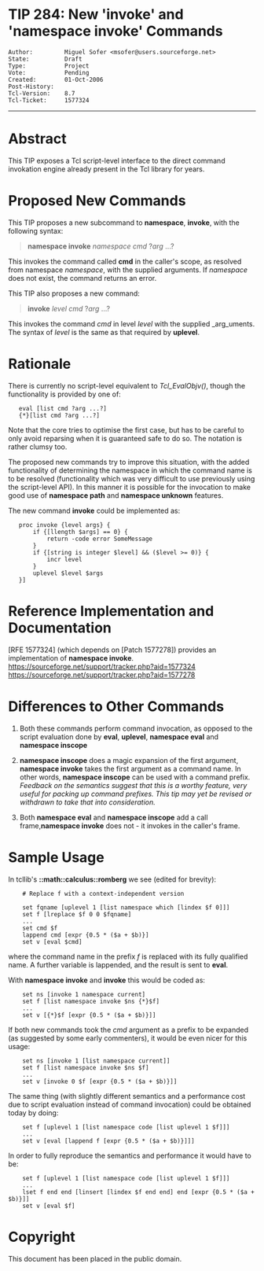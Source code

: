 # TIP 284: New 'invoke' and 'namespace invoke' Commands
	Author:         Miguel Sofer <msofer@users.sourceforge.net>
	State:          Draft
	Type:           Project
	Vote:           Pending
	Created:        01-Oct-2006
	Post-History:   
	Tcl-Version:    8.7
	Tcl-Ticket:     1577324
-----

# Abstract

This TIP exposes a Tcl script-level interface to the direct command invokation
engine already present in the Tcl library for years.

# Proposed New Commands

This TIP proposes a new subcommand to **namespace**, **invoke**, with the
following syntax:

 > **namespace invoke** _namespace_ _cmd_ ?_arg_ ...?

This invokes the command called **cmd** in the caller's scope, as resolved
from namespace _namespace_, with the supplied arguments. If _namespace_
does not exist, the command returns an error.

This TIP also proposes a new command:

 > **invoke** _level_ _cmd_ ?_arg_ ...?

This invokes the command _cmd_ in level _level_ with the supplied
_arg_uments. The syntax of _level_ is the same as that required by
**uplevel**.

# Rationale

There is currently no script-level equivalent to _Tcl\_EvalObjv\(\)_, though
the functionality is provided by one of:

	   eval [list cmd ?arg ...?]
	   {*}[list cmd ?arg ...?]

Note that the core tries to optimise the first case, but has to be careful to
only avoid reparsing when it is guaranteed safe to do so. The notation is
rather clumsy too.

The proposed new commands try to improve this situation, with the added
functionality of determining the namespace in which the command name is to be
resolved \(functionality which was very difficult to use previously using the
script-level API\). In this manner it is possible for the invocation to make
good use of **namespace path** and **namespace unknown** features.

The new command **invoke** could be implemented as:

	   proc invoke {level args} {
	       if {[llength $args] == 0} {
	           return -code error SomeMessage
	       }
	       if {[string is integer $level] && ($level >= 0)} {
	           incr level
	       }
	       uplevel $level $args
	   }]

# Reference Implementation and Documentation

[RFE 1577324] \(which depends on [Patch 1577278]\) provides an
implementation of **namespace invoke**.
<https://sourceforge.net/support/tracker.php?aid=1577324> 
<https://sourceforge.net/support/tracker.php?aid=1577278> 

# Differences to Other Commands

   1. Both these commands perform command invocation, as opposed to the script
      evaluation done by **eval**, **uplevel**, **namespace eval** and
      **namespace inscope**

   1. **namespace inscope** does a magic expansion of the first argument,
      **namespace invoke** takes the first argument as a command name. In
      other words, **namespace inscope** can be used with a command prefix.
      _Feedback on the semantics suggest that this is a worthy feature, very
      useful for packing up command prefixes. This tip may yet be revised or
      withdrawn to take that into consideration._

   1. Both **namespace eval** and **namespace inscope** add a call
      frame,**namespace invoke** does not - it invokes in the caller's
      frame.

# Sample Usage

In tcllib's **::math::calculus::romberg** we see \(edited for brevity\):

	    # Replace f with a context-independent version
	
	    set fqname [uplevel 1 [list namespace which [lindex $f 0]]]
	    set f [lreplace $f 0 0 $fqname]
	    ...
	    set cmd $f
	    lappend cmd [expr {0.5 * ($a + $b)}]
	    set v [eval $cmd]

where the command name in the prefix _f_ is replaced with its fully
qualified name. A further variable is lappended, and the result is sent to
**eval**.

With **namespace invoke** and **invoke** this would be coded as:

	    set ns [invoke 1 namespace current]
	    set f [list namespace invoke $ns {*}$f]
	    ...
	    set v [{*}$f [expr {0.5 * ($a + $b)}]]

If both new commands took the _cmd_ argument as a prefix to be expanded \(as
suggested by some early commenters\), it would be even nicer for this usage:

	    set ns [invoke 1 [list namespace current]]
	    set f [list namespace invoke $ns $f]
	    ...
	    set v [invoke 0 $f [expr {0.5 * ($a + $b)}]]

The same thing \(with slightly different semantics and a performance cost due
to script evaluation instead of command invocation\) could be obtained today by
doing:

	    set f [uplevel 1 [list namespace code [list uplevel 1 $f]]]
	    ...
	    set v [eval [lappend f [expr {0.5 * ($a + $b)}]]]

In order to fully reproduce the semantics and performance it would have to be:

	    set f [uplevel 1 [list namespace code [list uplevel 1 $f]]]
	    ...
	    lset f end end [linsert [lindex $f end end] end [expr {0.5 * ($a + $b)}]]  
	    set v [eval $f]

# Copyright

This document has been placed in the public domain.

